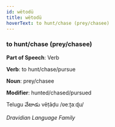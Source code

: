 ```yaml
---
id: wëtodü
title: wëtodü
hoverText: to hunt/chase (prey/chasee)
---
```


### to hunt/chase (prey/chasee)

**Part of Speech**: Verb

**Verb**: to hunt/chase/pursue

**Noun**: prey/chasee

**Modifier**: hunted/chased/pursued

Telugu వేటాడు vēṭāḍu /ʋeːʈaːɖu/

*Dravidian Language Family*